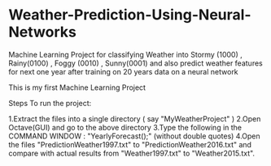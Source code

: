 # Weather-Prediction-Using-Neural-Networks
Machine Learning Project for classifying Weather into Stormy (1000) , Rainy(0100) , Foggy (0010) , Sunny(0001) and also predict weather features for next one year after training on 20 years data on a neural network 

This is my first Machine Learning Project


Steps To run the project: 

1.Extract the files into a single directory ( say "MyWeatherProject" )
2.Open Octave(GUI) and go to the above directory
3.Type the following in the COMMAND WINDOW : "YearlyForecast();" (without double quotes)
4.Open the files "PredictionWeather1997.txt" to "PredictionWeather2016.txt" and compare with actual results from "Weather1997.txt" to "Weather2015.txt".
